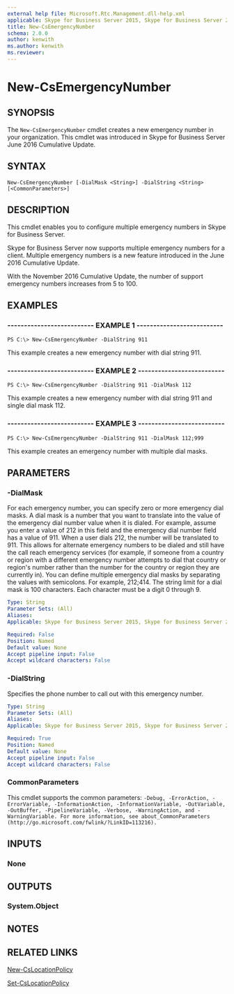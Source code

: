 ```yaml
---
external help file: Microsoft.Rtc.Management.dll-help.xml
applicable: Skype for Business Server 2015, Skype for Business Server 2019
title: New-CsEmergencyNumber
schema: 2.0.0
author: kenwith
ms.author: kenwith
ms.reviewer:
---
```


# New-CsEmergencyNumber

## SYNOPSIS
The `New-CsEmergencyNumber` cmdlet creates a new emergency number in your organization. This cmdlet was introduced in Skype for Business Server June 2016 Cumulative Update.

## SYNTAX
```
New-CsEmergencyNumber [-DialMask <String>] -DialString <String> [<CommonParameters>]
```

## DESCRIPTION
This cmdlet enables you to configure multiple emergency numbers in Skype for Business Server.

Skype for Business Server now supports multiple emergency numbers for a client. Multiple emergency numbers is a new feature introduced in the June 2016 Cumulative Update.

With the November 2016 Cumulative Update, the number of support emergency numbers increases from 5 to 100.

## EXAMPLES

### -------------------------- EXAMPLE 1 --------------------------
```
PS C:\> New-CsEmergencyNumber -DialString 911
```

This example creates a new emergency number with dial string 911.

### -------------------------- EXAMPLE 2 --------------------------
```
PS C:\> New-CsEmergencyNumber -DialString 911 -DialMask 112
```

This example creates a new emergency number with dial string 911 and single dial mask 112.

### -------------------------- EXAMPLE 3 --------------------------
```
PS C:\> New-CsEmergencyNumber -DialString 911 -DialMask 112;999
```

This example creates an emergency number with multiple dial masks.

## PARAMETERS

### -DialMask
For each emergency number, you can specify zero or more emergency dial masks. A dial mask is a number that you want to translate into the value of the emergency dial number value when it is dialed. For example, assume you enter a value of 212 in this field and the emergency dial number field has a value of 911. When a user dials 212, the number will be translated to 911. This allows for alternate emergency numbers to be dialed and still have the call reach emergency services (for example, if someone from a country or region with a different emergency number attempts to dial that country or region's number rather than the number for the country or region they are currently in). You can define multiple emergency dial masks by separating the values with semicolons. For example, 212;414. The string limit for a dial mask is 100 characters. Each character must be a digit 0 through 9.

```yaml
Type: String
Parameter Sets: (All)
Aliases: 
Applicable: Skype for Business Server 2015, Skype for Business Server 2019

Required: False
Position: Named
Default value: None
Accept pipeline input: False
Accept wildcard characters: False
```

### -DialString
Specifies the phone number to call out with this emergency number.

```yaml
Type: String
Parameter Sets: (All)
Aliases: 
Applicable: Skype for Business Server 2015, Skype for Business Server 2019

Required: True
Position: Named
Default value: None
Accept pipeline input: False
Accept wildcard characters: False
```

### CommonParameters
This cmdlet supports the common parameters: `-Debug, -ErrorAction, -ErrorVariable, -InformationAction, -InformationVariable, -OutVariable, -OutBuffer, -PipelineVariable, -Verbose, -WarningAction, and -WarningVariable. For more information, see about_CommonParameters (http://go.microsoft.com/fwlink/?LinkID=113216).`

## INPUTS

### None

## OUTPUTS

### System.Object

## NOTES

## RELATED LINKS
[New-CsLocationPolicy](https://docs.microsoft.com/en-us/powershell/module/skype/new-cslocationpolicy?view=skype-ps)

[Set-CsLocationPolicy](https://docs.microsoft.com/en-us/powershell/module/skype/set-cslocationpolicy?view=skype-ps)
